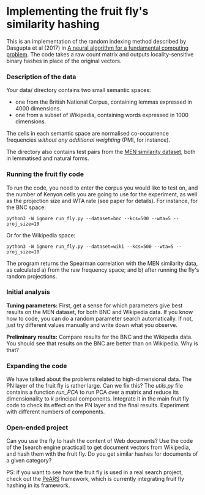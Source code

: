 # Implementing the fruit fly's similarity hashing

This is an implementation of the random indexing method described by Dasgupta et al (2017) in [A neural algorithm for a fundamental computing problem](http://science.sciencemag.org/content/358/6364/793/tab-figures-data). The code takes a raw count matrix and outputs locality-sensitive binary hashes in place of the original vectors.


### Description of the data

Your data/ directory contains two small semantic spaces:

- one from the British National Corpus, containing lemmas expressed in 4000 dimensions.
- one from a subset of Wikipedia, containing words expressed in 1000 dimensions.

The cells in each semantic space are normalised co-occurrence frequencies *without any additional weighting* (PMI, for instance).

The directory also contains test pairs from the [MEN similarity dataset](https://staff.fnwi.uva.nl/e.bruni/MEN), both in lemmatised and natural forms.


### Running the fruit fly code

To run the code, you need to enter the corpus you would like to test on, and the number of Kenyon cells you are going to use for the experiment, as well as the projection size and WTA rate (see paper for details). For instance, for the BNC space:

    python3 -W ignore run_fly.py --dataset=bnc --kcs=500 --wta=5 --proj_size=10

Or for the Wikipedia space:

    python3 -W ignore run_fly.py --dataset=wiki --kcs=500 --wta=5 --proj_size=10

The program returns the Spearman correlation with the MEN similarity data, as calculated a) from the raw frequency space; and b) after running the fly's random projections.


### Initial analysis

**Tuning parameters:** First, get a sense for which parameters give best results on the MEN dataset, for both BNC and Wikipedia data. If you know how to code, you can do a random parameter search automatically. If not, just try different values manually and write down what you observe.

**Preliminary results:** Compare results for the BNC and the Wikipedia data. You should see that results on the BNC are better than on Wikipedia. Why is that? 


### Expanding the code

We have talked about the problems related to high-dimensional data. The PN layer of the fruit fly is rather large. Can we fix this? The *utils.py* file contains a function *run_PCA* to run PCA over a matrix and reduce its dimensionality to  *k*  principal components. Integrate it in the main fruit fly code to check its effect on the PN layer and the final results. Experiment with different numbers of components.


### Open-ended project

Can you use the fly to hash the content of Web documents? Use the code of the [search engine practical] to get document vectors from Wikipedia, and hash them with the fruit fly. Do you get similar hashes for documents of a given category?

PS: if you want to see how the fruit fly is used in a real search project, check out the [PeARS](https://github.com/PeARSearch/PeARS-fruit-fly/wiki) framework, which is currently integrating fruit fly hashing in its framework.
